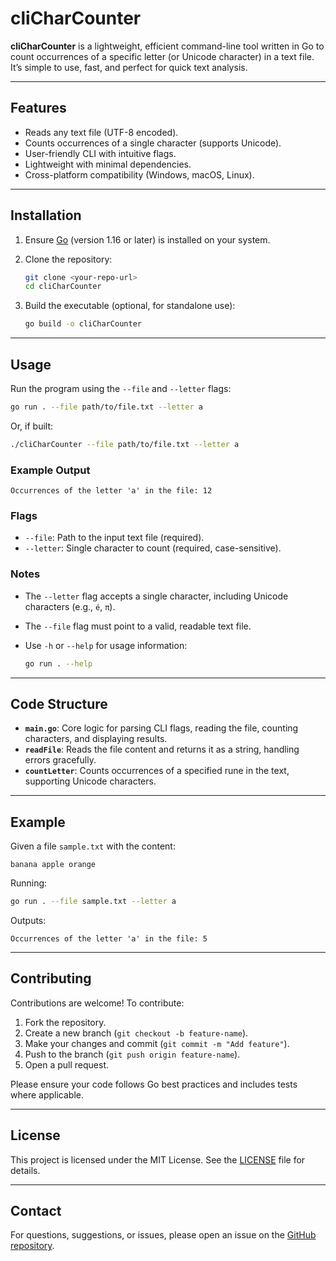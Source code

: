 # cliCharCounter

**cliCharCounter** is a lightweight, efficient command-line tool written in Go to count occurrences of a specific letter (or Unicode character) in a text file. It’s simple to use, fast, and perfect for quick text analysis.

---

## **Features**

- Reads any text file (UTF-8 encoded).
- Counts occurrences of a single character (supports Unicode).
- User-friendly CLI with intuitive flags.
- Lightweight with minimal dependencies.
- Cross-platform compatibility (Windows, macOS, Linux).

---

## **Installation**

1. Ensure [Go](https://go.dev/dl/) (version 1.16 or later) is installed on your system.
2. Clone the repository:

   ```bash
   git clone <your-repo-url>
   cd cliCharCounter
   ```

3. Build the executable (optional, for standalone use):

   ```bash
   go build -o cliCharCounter
   ```

---

## **Usage**

Run the program using the `--file` and `--letter` flags:

```bash
go run . --file path/to/file.txt --letter a
```

Or, if built:

```bash
./cliCharCounter --file path/to/file.txt --letter a
```

### **Example Output**

```
Occurrences of the letter 'a' in the file: 12
```

### **Flags**

- `--file`: Path to the input text file (required).
- `--letter`: Single character to count (required, case-sensitive).

### **Notes**

- The `--letter` flag accepts a single character, including Unicode characters (e.g., `é`, `π`).
- The `--file` flag must point to a valid, readable text file.
- Use `-h` or `--help` for usage information:

  ```bash
  go run . --help
  ```

---

## **Code Structure**

- **`main.go`**: Core logic for parsing CLI flags, reading the file, counting characters, and displaying results.
- **`readFile`**: Reads the file content and returns it as a string, handling errors gracefully.
- **`countLetter`**: Counts occurrences of a specified rune in the text, supporting Unicode characters.

---

## **Example**

Given a file `sample.txt` with the content:

```
banana apple orange
```

Running:

```bash
go run . --file sample.txt --letter a
```

Outputs:

```
Occurrences of the letter 'a' in the file: 5
```

---

## **Contributing**

Contributions are welcome! To contribute:

1. Fork the repository.
2. Create a new branch (`git checkout -b feature-name`).
3. Make your changes and commit (`git commit -m "Add feature"`).
4. Push to the branch (`git push origin feature-name`).
5. Open a pull request.

Please ensure your code follows Go best practices and includes tests where applicable.

---

## **License**

This project is licensed under the MIT License. See the [LICENSE](LICENSE) file for details.

---

## **Contact**

For questions, suggestions, or issues, please open an issue on the [GitHub repository](<your-repo-url>).